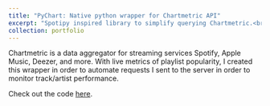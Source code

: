 ```yaml
---
title: "PyChart: Native python wrapper for Chartmetric API"
excerpt: "Spotipy inspired library to simplify querying Chartmetric.<br/><img src='/images/chartmetric.svg'>"
collection: portfolio
---
```


Chartmetric is a data aggregator for streaming services Spotify, Apple Music, Deezer, and more. With live metrics of playlist popularity, I created this wrapper in order to automate requests I sent to the server in order to monitor track/artist performance.

Check out the code <a href="https://github.com/owenbwhite/pychart">here</a>.
